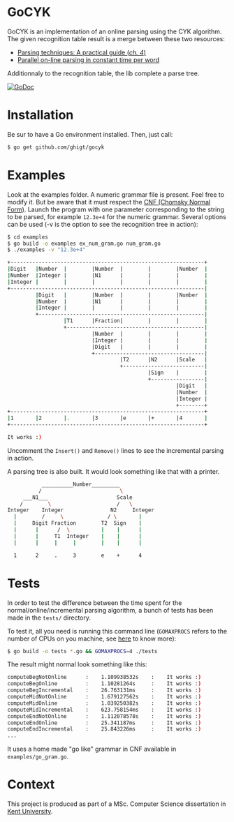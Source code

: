 GoCYK
=====

GoCYK is an implementation of an online parsing using the CYK algorithm.
The given recognition table result is a merge between these two resources:
* [Parsing techniques: A practical guide (*ch. 4*)](http://port70.net/~nsz/articles/book/grune_jacobs_parsing_techniques_2008.pdf)
* [Parallel on-line parsing in constant time per word](http://doc.utwente.nl/18047/1/Sikkel93parallel.pdf)

Additionnaly to the recognition table, the lib complete a parse tree.

[![GoDoc](https://godoc.org/github.com/ghigt/gocyk?status.svg)](https://godoc.org/github.com/ghigt/gocyk)

Installation
============

Be sur to have a Go environment installed. Then, just call:
```bash
$ go get github.com/ghigt/gocyk
```

Examples
========

Look at the examples folder. A numeric grammar file is present. Feel free to modify it. But be aware that it must respect the [CNF (Chomsky Normal Form)](http://en.wikipedia.org/wiki/Chomsky_normal_form).
Launch the program with one parameter corresponding to the string to be parsed, for example `12.3e+4` for the numeric grammar. Several options can be used (-v is the option to see the recognition tree in action):
```bash
$ cd examples
$ go build -o examples ex_num_gram.go num_gram.go
$ ./examples -v "12.3e+4"

+--------------------------------------------------------------+
|Digit   |Number  |        |Number  |        |        |Number  |
|Number  |Integer |        |N1      |        |        |        |
|Integer |        |        |        |        |        |        |
+--------------------------------------------------------------|
         |Digit   |        |Number  |        |        |Number  |
         |Number  |        |N1      |        |        |        |
         |Integer |        |        |        |        |        |
         +-----------------------------------------------------|
                  |T1      |Fraction|        |        |        |
                  +--------------------------------------------|
                           |Number  |        |        |        |
                           |Integer |        |        |        |
                           |Digit   |        |        |        |
                           +-----------------------------------|
                                    |T2      |N2      |Scale   |
                                    +--------------------------|
                                             |Sign    |        |
                                             +-----------------|
                                                      |Digit   |
                                                      |Number  |
                                                      |Integer |
                                                      +--------+
+--------------------------------------------------------------+
|1       |2       |.       |3       |e       |+       |4       |
+--------------------------------------------------------------+

It works :)
```
Uncomment the `Insert()` and `Remove()` lines to see the incremental parsing in action.

A parsing tree is also built. It would look something like that with a printer.
```bash
           __________Number_________
          /                         \
     ___N1___                      Scale
    /        \                     /   \
Integer    Integer               N2     Integer
  |        /     \              / \       |
  |     Digit Fraction        T2  Sign    |
  |      |      /  \          |    |      |
  |      |     T1  Integer    |    |      |
  |      |     |     |        |    |      |

  1      2     .     3        e    +      4
```

Tests
=====

In order to test the difference between the time spent for the normal/online/incremental parsing algorithm, a bunch of tests has been made in the `tests/` directory.

To test it, all you need is running this command line (`GOMAXPROCS` refers to the number of CPUs on you machine, see [here](http://golang.org/doc/effective_go.html#parallel) to know more):

```bash
$ go build -o tests *.go && GOMAXPROCS=4 ./tests
```

The result might normal look something like this:
```bash
computeBegNotOnline      :    1.109938532s    :    It works :)
computeBegOnline         :    1.10281264s     :    It works :)
computeBegIncremental    :    26.763131ms     :    It works :)
computeMidNotOnline      :    1.679127562s    :    It works :)
computeMidOnline         :    1.039250382s    :    It works :)
computeMidIncremental    :    623.758154ms    :    It works :)
computeEndNotOnline      :    1.112078578s    :    It works :)
computeEndOnline         :    25.341187ms     :    It works :)
computeEndIncremental    :    25.843226ms     :    It works :)
...
```

It uses a home made "go like" grammar in CNF available in `examples/go_gram.go`.

Context
=======

This project is produced as part of a MSc. Computer Science dissertation in [Kent University](http://www.kent.ac.uk/).
